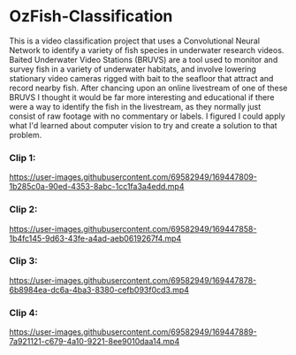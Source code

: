 # OzFish-Classification
This is a video classification project that uses a Convolutional Neural Network to identify a variety of fish species in underwater research videos. Baited Underwater Video Stations (BRUVS) are a tool used to monitor and survey fish in a variety of underwater habitats, and involve lowering stationary video cameras rigged with bait to the seafloor that attract and record nearby fish. After chancing upon an online livestream of one of these BRUVS I thought it would be far more interesting and educational if there were a way to identify the fish in the livestream, as they normally just consist of raw footage with no commentary or labels. I figured I could apply what I'd learned about computer vision to try and create a solution to that problem.


### Clip 1:

https://user-images.githubusercontent.com/69582949/169447809-1b285c0a-90ed-4353-8abc-1cc1fa3a4edd.mp4

### Clip 2:

https://user-images.githubusercontent.com/69582949/169447858-1b4fc145-9d63-43fe-a4ad-aeb0619267f4.mp4

### Clip 3:

https://user-images.githubusercontent.com/69582949/169447878-6b8984ea-dc6a-4ba3-8380-cefb093f0cd3.mp4

### Clip 4:

https://user-images.githubusercontent.com/69582949/169447889-7a921121-c679-4a10-9221-8ee9010daa14.mp4


